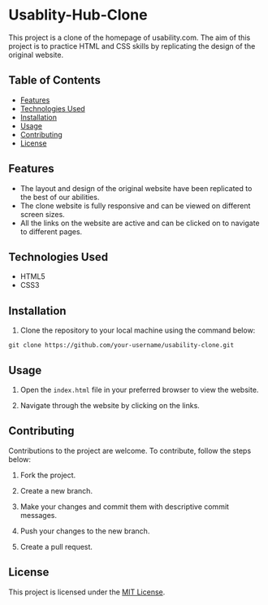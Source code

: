 # Usablity-Hub-Clone
This project is a clone of the homepage of usability.com. The aim of this project is to practice HTML and CSS skills by replicating the design of the original website.

## Table of Contents

- [Features](#features)
- [Technologies Used](#technologies-used)
- [Installation](#installation)
- [Usage](#usage)
- [Contributing](#contributing)
- [License](#license)

## Features

- The layout and design of the original website have been replicated to the best of our abilities.
- The clone website is fully responsive and can be viewed on different screen sizes.
- All the links on the website are active and can be clicked on to navigate to different pages.

## Technologies Used

- HTML5
- CSS3

## Installation

1. Clone the repository to your local machine using the command below:
```
git clone https://github.com/your-username/usability-clone.git
```

## Usage

1. Open the `index.html` file in your preferred browser to view the website.

2. Navigate through the website by clicking on the links.

## Contributing

Contributions to the project are welcome. To contribute, follow the steps below:

1. Fork the project.

2. Create a new branch.

3. Make your changes and commit them with descriptive commit messages.

4. Push your changes to the new branch.

5. Create a pull request.

## License

This project is licensed under the [MIT License](https://opensource.org/licenses/MIT).
